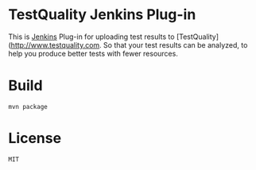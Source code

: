 
# TestQuality Jenkins Plug-in

This is [Jenkins](http://jenkins.io) Plug-in for uploading test results to [TestQuality](http://www.testquality.com. So that
your test results can be analyzed, to help you produce better tests with fewer resources.

# Build

    mvn package

# License
 
    MIT